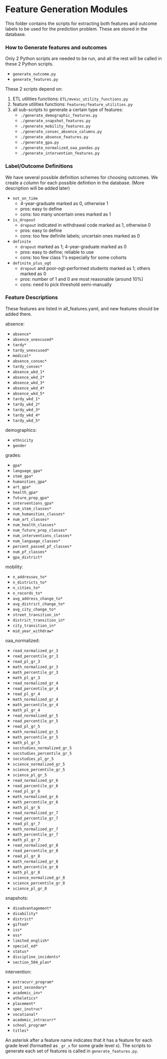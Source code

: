 # Feature Generation Modules

This folder contains the scripts for extracting both features and outcome labels to be used for the prediction problem.
These are stored in the database.

### How to Generate features and outcomes
Only 2 Python scripts are needed to be run, and all the rest will be called in these 2 Python scripts.
 * `generate_outcome.py`
 * `generate_features.py`

These 2 scripts depend on:
 1. ETL utilities functions: `ETL/mvesc_utility_functions.py`
 2. feature utilities functions: `Features/feature_utilities.py`
 3. all sub-scripts to generate a certain type of features:
    * `./generate_demographic_features.py`
    * `./generate_snapshot_features.py`
    * `./generate_mobility_features.py`
    * `./generate_consec_absence_columns.py`
    * `./generate_absence_features.py`
    * `./generate_gpa.py`
    * `./generate_normalized_oaa_pandas.py`
    * `./generate_intervention_features.py`

### Label/Outcome Definitions

We have several possible definition schemes for choosing outcomes. We create a column for each possible defintion in the database.
(More description will be added later)
 * `not_on_time`
    - 4-year-graduate marked as 0, otherwise 1
    - pros: easy to define
    - cons: too many uncertain ones marked as 1
 * `is_dropout`
    - `dropout` indicated in withdrawal code marked as 1, otherwise 0
    - pros: easy to define
    - cons: too few definite labels; uncertain ones marked as 0
 * `definite`
    - `dropout` marked as 1; 4-year-graduate marked as 0
    - pros: easy to define; reliable to use
    - cons: too few class 1's especially for some cohorts
 * `definite_plus_ogt`
    - `dropout` and poor-ogt-performed students marked as 1; others marked as 0
    - pros: number of 1 and 0 are most reasonable (around 10%)
    - cons: need to pick threshold semi-manually

### Feature Descriptions
These features are listed in all_features.yaml, and new features should be
added there.

absence:
  * `absence*`
  * `absence_unexcused*`
  * `tardy*`
  * `tardy_unexcused*`
  * `medical*`
  * `absence_consec*`
  * `tardy_consec*`
  * `absence_wkd_1*`
  * `absence_wkd_2*`
  * `absence_wkd_3*`
  * `absence_wkd_4*`
  * `absence_wkd_5*`
  * `tardy_wkd_1*`
  * `tardy_wkd_2*`
  * `tardy_wkd_3*`
  * `tardy_wkd_4*`
  * `tardy_wkd_5*`

demographics:
  * `ethnicity`
  * `gender`

grades:
  * `gpa*`
  * `language_gpa*`
  * `stem_gpa*`
  * `humanities_gpa*`
  * `art_gpa*`
  * `health_gpa*`
  * `future_prep_gpa*`
  * `interventions_gpa*`
  * `num_stem_classes*`
  * `num_humanities_classes*`
  * `num_art_classes*`
  * `num_health_classes*`
  * `num_future_prep_classes*`
  * `num_interventions_classes*`
  * `num_language_classes*`
  * `percent_passed_pf_classes*`
  * `num_pf_classes*`
  * `gpa_district*`

mobility:
  * `n_addresses_to*`
  * `n_districts_to*`
  * `n_cities_to*`
  * `n_records_to*`
  * `avg_address_change_to*`
  * `avg_district_change_to*`
  * `avg_city_change_to*`
  * `street_transition_in*`
  * `district_transition_in*`
  * `city_transition_in*`
  * `mid_year_withdraw*`

oaa_normalized:
  * `read_normalized_gr_3`
  * `read_percentile_gr_3`
  * `read_pl_gr_3`
  * `math_normalized_gr_3`
  * `math_percentile_gr_3`
  * `math_pl_gr_3`
  * `read_normalized_gr_4`
  * `read_percentile_gr_4`
  * `read_pl_gr_4`
  * `math_normalized_gr_4`
  * `math_percentile_gr_4`
  * `math_pl_gr_4`
  * `read_normalized_gr_5`
  * `read_percentile_gr_5`
  * `read_pl_gr_5`
  * `math_normalized_gr_5`
  * `math_percentile_gr_5`
  * `math_pl_gr_5`
  * `socstudies_normalized_gr_5`
  * `socstudies_percentile_gr_5`
  * `socstudies_pl_gr_5`
  * `science_normalized_gr_5`
  * `science_percentile_gr_5`
  * `science_pl_gr_5`
  * `read_normalized_gr_6`
  * `read_percentile_gr_6`
  * `read_pl_gr_6`
  * `math_normalized_gr_6`
  * `math_percentile_gr_6`
  * `math_pl_gr_6`
  * `read_normalized_gr_7`
  * `read_percentile_gr_7`
  * `read_pl_gr_7`
  * `math_normalized_gr_7`
  * `math_percentile_gr_7`
  * `math_pl_gr_7`
  * `read_normalized_gr_8`
  * `read_percentile_gr_8`
  * `read_pl_gr_8`
  * `math_normalized_gr_8`
  * `math_percentile_gr_8`
  * `math_pl_gr_8`
  * `science_normalized_gr_8`
  * `science_percentile_gr_8`
  * `science_pl_gr_8`

snapshots:
  * `disadvantagement*`
  * `disability*`
  * `district*`
  * `gifted*`
  * `iss*`
  * `oss*`
  * `limited_english*`
  * `special_ed*`
  * `status*`
  * `discipline_incidents*`
  * `section_504_plan*`

intervention:
  * `extracurr_program*`
  * `post_secondary*`
  * `academic_inv*`
  * `atheletics*`
  * `placement*`
  * `spec_instruc*`
  * `vocational*`
  * `academic_intracurr*`
  * `school_program*`
  * `titlei*`

An asterisk after a feature name indicates that it has a feature for each grade level (formatted as `_gr_x` for some grade level x).
The scripts to generate each set of features is called in `generate_features.py`.
